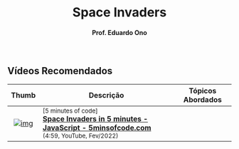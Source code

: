 <h1 align="center">Space Invaders</h1>

<h4 align="center">Prof. Eduardo Ono</h4>

&nbsp;

## Vídeos Recomendados

| Thumb | Descrição | Tópicos Abordados |
| :-: | --- | --- |
| [![img](https://img.youtube.com/vi/1l1snJZi9UU/default.jpg)](https://www.youtube.com/watch?v=1l1snJZi9UU) | <sup>[5 minutes of code]</sup><br>[__Space Invaders in 5 minutes - JavaScript - 5minsofcode.com__](https://www.youtube.com/watch?v=1l1snJZi9UU)<br><sub>(4:59, YouTube, Fev/2022)</sub> | 

&nbsp;
